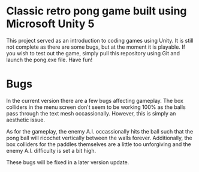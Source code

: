 # Classic retro pong game built using Microsoft Unity 5
This project served as an introduction to coding games using Unity. It is still not complete as there are some bugs, but at the moment it is playable. If you wish to test out the game, simply pull this repository using Git and launch the pong.exe file. Have fun!

# Bugs
In the current version there are a few bugs affecting gameplay. The box colliders in the menu screen don't seem to be working 100% as the balls pass through the text mesh occassionally. However, this is simply an aesthetic issue.

As for the gameplay, the enemy A.I. occassionally hits the ball such that the pong ball will ricochet vertically between the walls forever. Additionally, the box colliders for the paddles themselves are a little too unforgiving and the enemy A.I. difficulty is set a bit high. 

These bugs will be fixed in a later version update.
